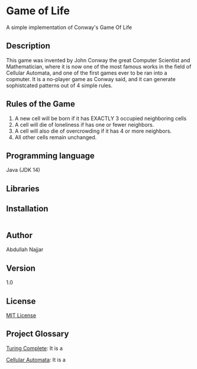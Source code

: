 # Game of Life
A simple implementation of Conway's Game Of Life

## Description
This game was invented by John Conway the great Computer Scientist and Mathematician, where it is now one of the most famous works in the field of Cellular Automata, and one of the first games ever to be ran into a copmuter. It is a no-player game as Conway said, and it can generate sophistcated patterns out of 4 simple rules.


## Rules of the Game
1.	A new cell will be born if it has EXACTLY 3 occupied neighboring cells
2.	A cell will die of loneliness if has one or fewer neighbors.
3.	A cell will also die of overcrowding if it has 4 or more neighbors.
4.	All other cells remain unchanged.

## Programming language
Java (JDK 14)

## Libraries


## Installation

```Java

```

## Author
Abdullah Najjar

## Version
1.0

## License
[MIT License](https://choosealicense.com/licenses/mit/)

## Project Glossary
[Turing Complete]((https://choosealicense.com/licenses/mit/)): It is a

[Cellular Automata]((https://choosealicense.com/licenses/mit/)): It is a
